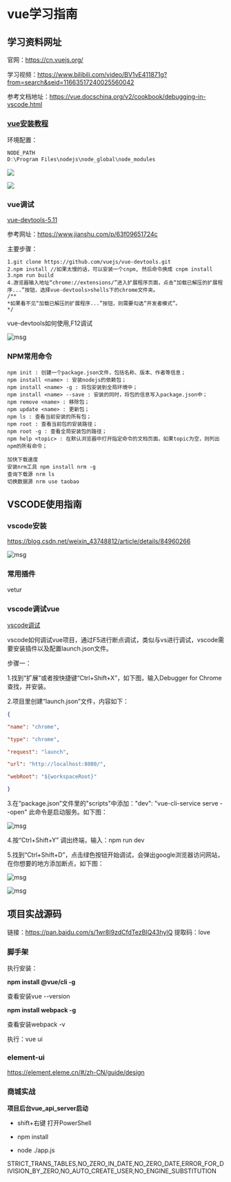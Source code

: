 # vue学习指南

## 学习资料网址

官网：https://cn.vuejs.org/

学习视频：https://www.bilibili.com/video/BV1vE411871g?from=search&seid=11663517240025560042

参考文档地址：https://vue.docschina.org/v2/cookbook/debugging-in-vscode.html

### [vue安装教程](http://note.youdao.com/noteshare?id=0cd6f17aa646d1c781691b2c4d0c839a&sub=BB8295E549A649C4A402133FF7E9451C)
环境配置：

```java
NODE_PATH
D:\Program Files\nodejs\node_global\node_modules
```

![](imgs\vue-c01.png)

![](imgs\vue1.png)



### vue调试

[vue-devtools-5.11]([vue-devtools](https://github.com/vuejs/vue-devtools))

参考网址：https://www.jianshu.com/p/63f09651724c

主要步骤：

```
1.git clone https://github.com/vuejs/vue-devtools.git
2.npm install //如果太慢的话，可以安装一个cnpm, 然后命令换成 cnpm install
3.npm run build
4.游览器输入地址“chrome://extensions/”进入扩展程序页面，点击“加载已解压的扩展程序...”按钮，选择vue-devtools>shells下的chrome文件夹。
/**
*如果看不见“加载已解压的扩展程序...”按钮，则需要勾选“开发者模式”。
*/
```

vue-devtools如何使用,F12调试

![msg](imgs\vd05.png)



### NPM常用命令

```nodejs
npm init : 创建一个package.json文件，包括名称、版本、作者等信息；
npm install <name> : 安装nodejs的依赖包；
npm install <name> -g : 将包安装到全局环境中；
npm install <name> --save : 安装的同时，将包的信息写入package.json中；
npm remove <name> : 移除包；
npm update <name> : 更新包；
npm ls : 查看当前安装的所有包；
npm root : 查看当前包的安装路径；
npm root -g : 查看全局安装包的路径；
npm help <topic> : 在默认浏览器中打开指定命令的文档页面，如果topic为空，则列出npm的所有命令；

加快下载速度
安装nrm工具 npm install nrm -g
查询下载源 nrm ls
切换数据源 nrm use taobao

```

## VSCODE使用指南

### vscode安装

https://blog.csdn.net/weixin_43748812/article/details/84960266

![msg](imgs\vcode1.PNG)

### 常用插件

vetur

### vscode调试vue

[vscode调试](https://blog.csdn.net/lilinoscar/article/details/82287108)

vscode如何调试vue项目，通过F5进行断点调试，类似与vs进行调试，vscode需要安装插件以及配置launch.json文件。

步骤一：

1.找到“扩展”或者按快捷键“Ctrl+Shift+X”，如下图，输入Debugger for Chrome查找，并安装。

2.项目里创建“launch.json”文件，内容如下：

```json
{

"name": "chrome",

"type": "chrome",

"request": "launch",

"url": "http://localhost:8080/",

"webRoot": "${workspaceRoot}"

}
```

3.在“package.json”文件里的"scripts"中添加："dev": "vue-cli-service serve --open" 此命令是启动服务。如下图：

![msg](imgs\vd01.png)

4.按“Ctrl+Shift+Y” 调出终端，输入：npm run dev

5.找到“Ctrl+Shift+D”，点击绿色按钮开始调试，会弹出google浏览器访问网站，在你想要的地方添加断点，如下图：

![msg](imgs\vd02.png)

![msg](imgs\vc02.png)













## 项目实战源码

链接：https://pan.baidu.com/s/1wr8I9zdCfdTezBIQ43hylQ 
提取码：love

### 脚手架

执行安装：

**npm install @vue/cli -g**

查看安装vue --version

**npm install webpack -g**

查看安装webpack -v

执行：vue ui

### element-ui

https://element.eleme.cn/#/zh-CN/guide/design

### 商城实战

**项目后台vue_api_server启动**

- shift+右键 打开PowerShell

- npm install

- node ./app.js





STRICT_TRANS_TABLES,NO_ZERO_IN_DATE,NO_ZERO_DATE,ERROR_FOR_DIVISION_BY_ZERO,NO_AUTO_CREATE_USER,NO_ENGINE_SUBSTITUTION